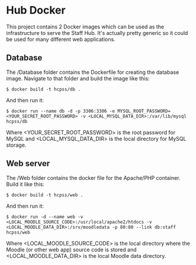 # Hub Docker

This project contains 2 Docker images which can be used as the infrastructure to
serve the Staff Hub. It's actually pretty generic so it could be used for many
different web applications.

## Database

The /Database folder contains the Dockerfile for creating the database image.
Navigate to that folder and build the image like this:

```
$ docker build -t hcpss/db .
```

And then run it:

```
$ docker run --name db -d -p 3306:3306 -e MYSQL_ROOT_PASSWORD=<YOUR_SECRET_ROOT_PASSWORD> -v <LOCAL_MYSQL_DATA_DIR>:/var/lib/mysql hcpss/db
```

Where <YOUR_SECRET_ROOT_PASSWORD> is the root password for MySQL and
<LOCAL_MYSQL_DATA_DIR> is the local directory for MySQL storage.

## Web server

The /Web folder contains the docker file for the Apache/PHP container. Build it
like this:

```
$ docker build -t hcpss/web .
```

And then run it:

```
$ docker run -d --name web -v <LOCAL_MOODLE_SOURCE_CODE>:/usr/local/apache2/htdocs -v <LOCAL_MOODLE_DATA_DIR>:/srv/moodledata -p 80:80 --link db:staff hcpss/web
```

Where <LOCAL_MOODLE_SOURCE_CODE> is the local directory where the Moodle (or 
other web app) source code is stored and <LOCAL_MOODLE_DATA_DIR> is the local
Moodle data directory.
